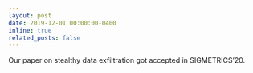```yaml
---
layout: post
date: 2019-12-01 00:00:00-0400
inline: true
related_posts: false
---
```


Our paper on stealthy data exfiltration got accepted in SIGMETRICS’20.
